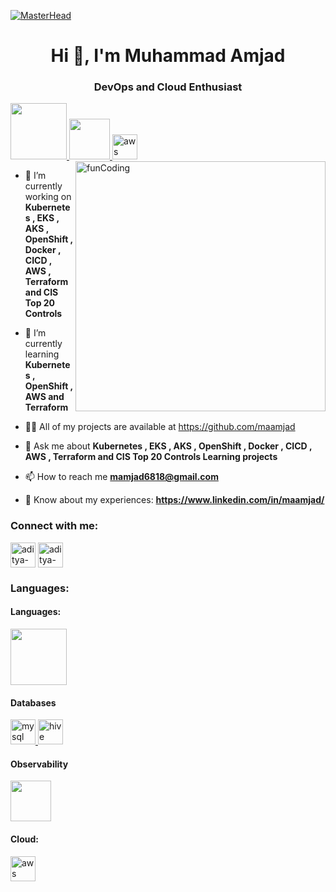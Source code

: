 [![MasterHead](https://visme.co/blog/wp-content/uploads/climate-change-facts-header-wide.gif)](https://github.com/adityagoel08/)
<h1 align="center">Hi 👋, I'm Muhammad Amjad</h1>
<h3 align="center">DevOps and Cloud Enthusiast</h3>

<a href="https://python.org/" target="_blank" >
    <img src="https://media1.giphy.com/media/KAq5w47R9rmTuvWOWa/giphy.gif"  height="90" />
  </a>
  <a href="https://docs.gitlab.com/ee/ci/" target="_blank" >
    <img src="https://raw.githubusercontent.com/itsksaurabh/itsksaurabh/master/assets/cicd.gif"  height="65" />
  </a>
<a href="https://aws.amazon.com" target="_blank" rel="noreferrer"> <img src="https://cdn.jsdelivr.net/gh/devicons/devicon/icons/amazonwebservices/amazonwebservices-original-wordmark.svg" alt="aws" width="40" height="40"/> </a> 

<img align="right" alt="funCoding" width="400" src="https://miro.medium.com/max/1360/1*IRGHmiGsa16stedQvIaZfw.gif">


- 🔭 I’m currently working on **Kubernetes , EKS , AKS , OpenShift , Docker , CICD , AWS , Terraform and CIS Top 20 Controls**

- 🌱 I’m currently learning **Kubernetes , OpenShift  , AWS and Terraform**

- 👨‍💻 All of my projects are available at https://github.com/maamjad

- 💬 Ask me about **Kubernetes , EKS , AKS , OpenShift , Docker , CICD , AWS , Terraform and CIS Top 20 Controls Learning projects**

- 📫 How to reach me **mamjad6818@gmail.com**

- 📄 Know about my experiences: **https://www.linkedin.com/in/maamjad/**

<h3 align="left">Connect with me:</h3>
<p align="left">
<a href="mailto: mamjad6818@gmail.com" target="blank"><img align="center" src="https://cdn-icons-png.flaticon.com/512/561/561127.png" alt="aditya-goel" height="40" width="40" /></a>
<a href="https://www.linkedin.com/in/maamjad/" target="blank"><img align="center" src="https://cdn.jsdelivr.net/gh/devicons/devicon/icons/linkedin/linkedin-plain.svg" alt="aditya-goel" height="40" width="40" /></a>
</p>

<h3 align="left">Languages:</h3>

<h4 align="left">Languages:</h4>
<a href="https://python.org/" target="_blank" >
    <img src="https://media1.giphy.com/media/KAq5w47R9rmTuvWOWa/giphy.gif"  height="90" />
  </a>

<h4 align="left">Databases</h4>
<p align="left"> 
<a href="https://www.mysql.com/" target="_blank" rel="noreferrer"> <img src="https://cdn.jsdelivr.net/gh/devicons/devicon/icons/mysql/mysql-original-wordmark.svg" alt="mysql" width="40" height="40"/> </a> 
<a href="https://hive.apache.org/" target="_blank" rel="noreferrer"> <img src="https://www.vectorlogo.zone/logos/apache_hive/apache_hive-icon.svg" alt="hive" width="40" height="40"/> </a> 
</p>

<h4 align="left">Observability</h4>
<p align="left"> 
     <a href="https://prometheus.io/" target="_blank" >
    <img src="https://raw.githubusercontent.com/itsksaurabh/itsksaurabh/master/assets/prometheus.gif" height="65" />
  </a>
</p>

<h4 align="left">Cloud:</h4>
<p align="left"> 
<a href="https://aws.amazon.com" target="_blank" rel="noreferrer"> <img src="https://cdn.jsdelivr.net/gh/devicons/devicon/icons/amazonwebservices/amazonwebservices-original-wordmark.svg" alt="aws" width="40" height="40"/> </a> 
 </p>
